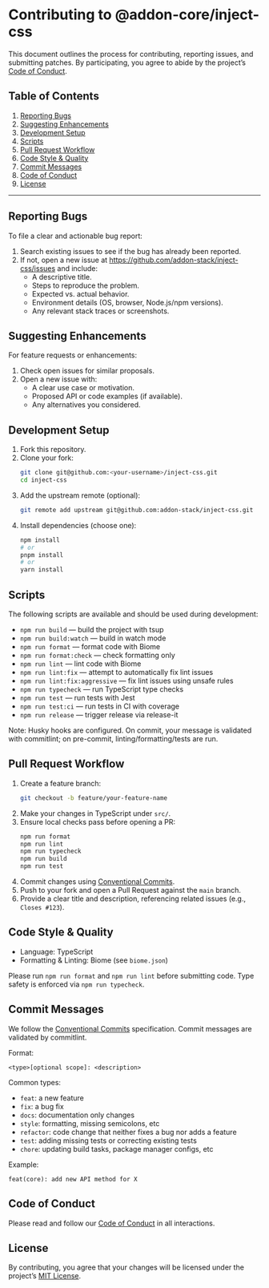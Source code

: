 <!--
  CONTRIBUTING.md
  Guidelines for contributing to the @addon-core/inject-css project.
-->

# Contributing to @addon-core/inject-css

This document outlines the process for contributing, reporting issues, and submitting patches. By participating, you agree to abide by the project’s [Code of Conduct](CODE_OF_CONDUCT.md).

## Table of Contents

1. [Reporting Bugs](#reporting-bugs)
2. [Suggesting Enhancements](#suggesting-enhancements)
3. [Development Setup](#development-setup)
4. [Scripts](#scripts)
5. [Pull Request Workflow](#pull-request-workflow)
6. [Code Style & Quality](#code-style--quality)
7. [Commit Messages](#commit-messages)
8. [Code of Conduct](#code-of-conduct)
9. [License](#license)

---

## Reporting Bugs

To file a clear and actionable bug report:

1. Search existing issues to see if the bug has already been reported.
2. If not, open a new issue at https://github.com/addon-stack/inject-css/issues and include:
    - A descriptive title.
    - Steps to reproduce the problem.
    - Expected vs. actual behavior.
    - Environment details (OS, browser, Node.js/npm versions).
    - Any relevant stack traces or screenshots.

## Suggesting Enhancements

For feature requests or enhancements:

1. Check open issues for similar proposals.
2. Open a new issue with:
    - A clear use case or motivation.
    - Proposed API or code examples (if available).
    - Any alternatives you considered.

## Development Setup

1. Fork this repository.
2. Clone your fork:
   ```bash
   git clone git@github.com:<your-username>/inject-css.git
   cd inject-css
   ```
3. Add the upstream remote (optional):
   ```bash
   git remote add upstream git@github.com:addon-stack/inject-css.git
   ```
4. Install dependencies (choose one):
   ```bash
   npm install
   # or
   pnpm install
   # or
   yarn install
   ```

## Scripts

The following scripts are available and should be used during development:

- `npm run build` — build the project with tsup
- `npm run build:watch` — build in watch mode
- `npm run format` — format code with Biome
- `npm run format:check` — check formatting only
- `npm run lint` — lint code with Biome
- `npm run lint:fix` — attempt to automatically fix lint issues
- `npm run lint:fix:aggressive` — fix lint issues using unsafe rules
- `npm run typecheck` — run TypeScript type checks
- `npm run test` — run tests with Jest
- `npm run test:ci` — run tests in CI with coverage
- `npm run release` — trigger release via release-it

Note: Husky hooks are configured. On commit, your message is validated with commitlint; on pre-commit, linting/formatting/tests are run.

## Pull Request Workflow

1. Create a feature branch:
   ```bash
   git checkout -b feature/your-feature-name
   ```
2. Make your changes in TypeScript under `src/`.
3. Ensure local checks pass before opening a PR:
   ```bash
   npm run format
   npm run lint
   npm run typecheck
   npm run build
   npm run test
   ```
4. Commit changes using [Conventional Commits](https://www.conventionalcommits.org/).
5. Push to your fork and open a Pull Request against the `main` branch.
6. Provide a clear title and description, referencing related issues (e.g., `Closes #123`).

## Code Style & Quality

- Language: TypeScript
- Formatting & Linting: Biome (see `biome.json`)

Please run `npm run format` and `npm run lint` before submitting code. Type safety is enforced via `npm run typecheck`.

## Commit Messages

We follow the [Conventional Commits](https://www.conventionalcommits.org/) specification. Commit messages are validated by commitlint.

Format:
```
<type>[optional scope]: <description>
```

Common types:

- `feat`: a new feature
- `fix`: a bug fix
- `docs`: documentation only changes
- `style`: formatting, missing semicolons, etc
- `refactor`: code change that neither fixes a bug nor adds a feature
- `test`: adding missing tests or correcting existing tests
- `chore`: updating build tasks, package manager configs, etc

Example:
```
feat(core): add new API method for X
```

## Code of Conduct

Please read and follow our [Code of Conduct](CODE_OF_CONDUCT.md) in all interactions.

## License

By contributing, you agree that your changes will be licensed under the project’s [MIT License](LICENSE.md).
